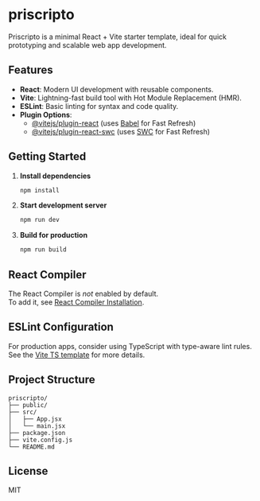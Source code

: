 # priscripto

Priscripto is a minimal React + Vite starter template, ideal for quick prototyping and scalable web app development.

## Features

- **React**: Modern UI development with reusable components.
- **Vite**: Lightning-fast build tool with Hot Module Replacement (HMR).
- **ESLint**: Basic linting for syntax and code quality.
- **Plugin Options**:
  - [@vitejs/plugin-react](https://github.com/vitejs/vite-plugin-react/blob/main/packages/plugin-react) (uses [Babel](https://babeljs.io/) for Fast Refresh)
  - [@vitejs/plugin-react-swc](https://github.com/vitejs/vite-plugin-react/blob/main/packages/plugin-react-swc) (uses [SWC](https://swc.rs/) for Fast Refresh)

## Getting Started

1. **Install dependencies**  
   ```bash
   npm install
   ```

2. **Start development server**  
   ```bash
   npm run dev
   ```

3. **Build for production**  
   ```bash
   npm run build
   ```

## React Compiler

The React Compiler is _not_ enabled by default.  
To add it, see [React Compiler Installation](https://react.dev/learn/react-compiler/installation).

## ESLint Configuration

For production apps, consider using TypeScript with type-aware lint rules.  
See the [Vite TS template](https://github.com/vitejs/vite/tree/main/packages/create-vite/template-react-ts) for more details.

## Project Structure

```
priscripto/
├── public/
├── src/
│   ├── App.jsx
│   └── main.jsx
├── package.json
├── vite.config.js
└── README.md
```

## License

MIT

